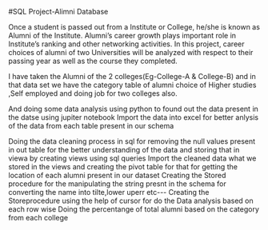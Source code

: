#SQL Project-Alimni Database

Once a student is passed out from a Institute or College, he/she is known as Alumni of the Institute. Alumni’s career growth plays important role in Institute’s ranking and other networking activities. In this project, career choices of alumni of two Universities will be analyzed with respect to their passing year as well as the course they completed.

 

I have taken the Alumni of the 2 colleges(Eg-College-A & College-B) and in that data set we have the category table of alumni choice of Higher studies ,Self employed and doing job for two colleges also.
 

And doing some data analysis using python to found out the data present in the datse using jupiter notebook
Import the data into excel for better anlysis of the data from each table present in our schema
 

Doing the data cleaning process in sql for removing the null values present in out table for the better understanding of the data and storing that in viewa by creating views using sql queries
Import the cleaned data what we stored in the views and creating the pivot table for that for getting the location of each alumni present in our dataset
Creating the Stored procedure for the manipulating the string presnt in the schema for converting the name into tilte,lower uperr etc---
Creating the Storeprocedure using the help of cursor for do the Data analysis based on each row wise
Doing the percentange of total alumni based on the category from each college
